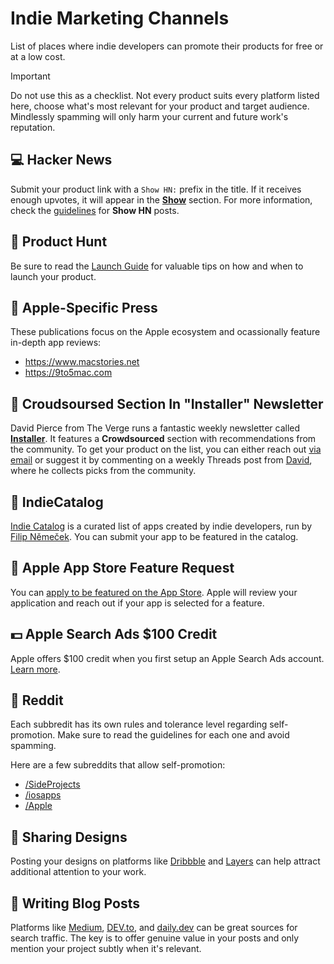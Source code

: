 # Indie Marketing Channels
List of places where indie developers can promote their products for free or at a low cost.

> [!IMPORTANT]
> Do not use this as a checklist. Not every product suits every platform listed here, choose what's most relevant for your product and target audience. Mindlessly spamming will only harm your current and future work's reputation.

## 💻 Hacker News

Submit your product link with a `Show HN:` prefix in the title. If it receives enough upvotes, it will appear in the [**Show**](https://news.ycombinator.com/show) section. For more information, check the [guidelines](https://news.ycombinator.com/showhn.html) for **Show HN** posts.

## 🚀 Product Hunt

Be sure to read the [Launch Guide](https://www.producthunt.com/launch) for valuable tips on how and when to launch your product.

## 🍎 Apple-Specific Press

These publications focus on the Apple ecosystem and ocassionally feature in-depth app reviews:
- https://www.macstories.net
- https://9to5mac.com

## 💌 Croudsoursed Section In "Installer" Newsletter

David Pierce from The Verge runs a fantastic weekly newsletter called [**Installer**](https://www.theverge.com/installer-newsletter). It features a **Crowdsourced** section with recommendations from the community. To get your product on the list, you can either reach out [via email](mailto:installer@theverge.com) or suggest it by commenting on a weekly Threads post from [David](https://www.threads.net/@imdavidpierce), where he collects picks from the community.

## 🎨 IndieCatalog

[Indie Catalog](https://indiecatalog.app) is a curated list of apps created by indie developers, run by [Filip Němeček](https://nemecek.be). You can submit your app to be featured in the catalog.

## 🌟 Apple App Store Feature Request

You can [apply to be featured on the App Store](https://developer.apple.com/app-store/getting-featured/). Apple will review your application and reach out if your app is selected for a feature.

## 💵 Apple Search Ads $100 Credit

Apple offers $100 credit when you first setup an Apple Search Ads account. [Learn more](https://searchads.apple.com/help/billing/0032-apple-search-ads-promo-credit).

## 📣 Reddit

Each subbredit has its own rules and tolerance level regarding self-promotion. Make sure to read the guidelines for each one and avoid spamming.

Here are a few subreddits that allow self-promotion:
- [/SideProjects](https://www.reddit.com/r/SideProject/)
- [/iosapps](https://www.reddit.com/r/iosapps/)
- [/Apple](https://www.reddit.com/r/apple/)

## 🎨 Sharing Designs

Posting your designs on platforms like [Dribbble](https://dribbble.com) and [Layers](https://layers.to) can help attract additional attention to your work.

## 📝 Writing Blog Posts

Platforms like [Medium](https://medium.com), [DEV.to](https://dev.to), and [daily.dev](https://daily.dev) can be great sources for search traffic. The key is to offer genuine value in your posts and only mention your project subtly when it's relevant.
